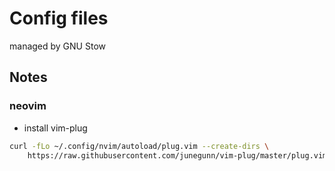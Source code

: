 Config files
============
managed by GNU Stow

## Notes

### neovim

- install vim-plug
```sh
curl -fLo ~/.config/nvim/autoload/plug.vim --create-dirs \
    https://raw.githubusercontent.com/junegunn/vim-plug/master/plug.vim
```
